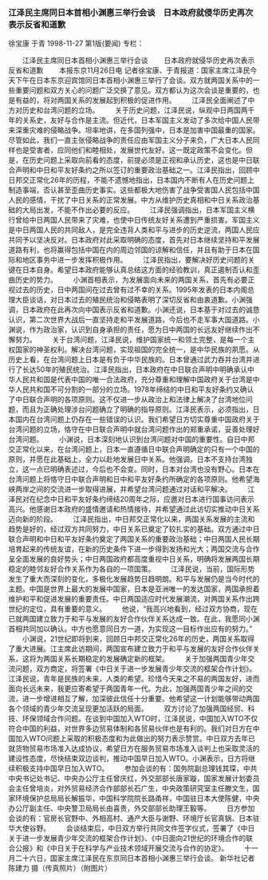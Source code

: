 ### 江泽民主席同日本首相小渊惠三举行会谈　日本政府就侵华历史再次表示反省和道歉
徐宝康  于青
1998-11-27
第1版(要闻)
专栏：

　　江泽民主席同日本首相小渊惠三举行会谈
　　日本政府就侵华历史再次表示反省和道歉
　　本报东京11月26日电 记者徐宝康、于青报道：国家主席江泽民今天下午在日本东京迎宾馆同日本首相小渊惠三举行了会谈。双方就两国关系中的一些重要问题和双方关心的问题广泛交换了意见。双方都认为这次会谈是重要的，也是有益的，将对两国关系的发展起到积极的促进作用。
　　江泽民全面阐述了中方对历史和台湾问题的立场。
　　关于历史问题，江泽民说，纵观中日两国两千年的关系史，友好与合作是主流。但近代，日本军国主义发动了多次给中国人民带来深重灾难的侵略战争。坦率地讲，在多国列强中，日本是加害中国最重的国家。尽管如此，我们一直主张侵略战争的责任应由军国主义分子来负，广大日本人民同样也是受害者，应同他们和睦相处，发展世代友好。这一既定政策不会变化。但是，在历史问题上采取向前看的态度，前提必须是正视和承认历史，这也是中日联合声明和中日和平友好条约之所以签订的重要政治基础之一。江泽民指出，回顾中日邦交正常化26年的历程，不能不遗憾地指出，日本国内不断有人在历史问题上制造事端，否认甚至歪曲历史事实。这些都极大地伤害了战争受害国人民包括中国人民的感情，干扰了中日关系的正常发展。中方从维护历史真相和中日关系政治基础的大局出发，不能不作出必要的反应。
　　江泽民强调指出，日本军国主义横行曾给中日两国人民带来了灾难，也使中日传统友好关系遭到严重损害。军国主义是中日两国人民的共同敌人，是完全违背人类和平与进步的历史逆流，两国人民应共同予以坚决反对。日本政府对此采取明确的态度，首先对日本继续坚持和平发展道路有利，也将赢得包括中国在内的周边邻国的谅解和信任，并且有助于日本在国际和地区事务中进一步发挥积极作用。
　　江泽民指出，要解决好历史问题的关键在日本自身。希望日本政府能够认真总结这方面的经验教训，真正遏制否认和歪曲历史的势力。
　　小渊首相表示，为发展面向未来的两国关系，首先有必要正视过去的历史，日中两国间在过去曾有过不幸的关系。1995年发表的日本内阁总理大臣谈话，对日本过去的殖民统治和侵略表明了深切反省和由衷道歉。小渊强调，日本政府在此再次向中国表示反省和道歉。小渊还说，日本基于对过去的诚恳认识，第二次世界大战后一直坚持走和平发展道路，今后也不走军事大国道路。小渊说，作为政治家，认识到自身承担的责任，愿为日中两国的长远友好继续作出不懈努力。
　　关于台湾问题，江泽民说，维护国家统一和领土完整，是每一个主权国家的神圣权利。解决台湾问题，实现祖国的完全统一，是中华民族的夙愿。从历史上看，在台湾问题上日本是有负于中华民族的。日本曾通过武力吞并台湾并进行了长达50年的殖民统治。江泽民指出，日本政府在中日联合声明中明确承认中华人民共和国是代表中国的唯一合法政府，充分尊重和理解中国政府关于台湾是中华人民共和国不可分割的一部分的立场。1978年缔结的中日和平友好条约又确认了中日联合声明的各项原则。这不仅进一步从政治上和法律上解决了台湾地位问题，而且为正确处理涉台问题确立了明确的指导原则。江泽民表示，必须指出，日本国内在台湾问题上仍存在一些错误的认识。我们希望日方切实尊重中国政府关于台湾问题的立场，恪守在中日联合声明中就台湾问题作出的郑重承诺，妥善处理好台湾问题。
　　小渊说，日本深刻地认识到台湾问题对中国的重要性。自日中邦交正常化以来，在台湾问题上，日本一直遵循日中联合声明确定的只有一个中国的原则，并愿在此基础上，全力以赴地发展日中关系。他强调，日本不支持台湾独立，这一点已明确表述过，今后也不会变。同时，日本对台湾也没有野心。日本在台湾问题上将恪守日中联合声明和日中和平友好条约所确定的各项原则。他希望海峡两岸之间的交流进一步取得进展，并希望台湾问题通过对话和平解决。
　　江泽民对在纪念中日和平友好条约缔结20周年之际，应邀对日本进行国事访问表示高兴。他感谢日本政府的盛情邀请和热情接待，并希望通过此访切实推动中日关系迈向新的阶段。
　　江泽民指出，中日邦交正常化以来，两国关系发展的主流和趋势是好的，经过双方共同努力，中日关系已奠定了较扎实的基础。双方通过中日联合声明和中日和平友好条约奠定了两国关系的重要政治基础；中日两国人民长期培育起来的传统友谊，在新的历史条件下进一步得到发扬和光大；两国交流与合作呈全面发展的良好势头；中日两国政府都高度重视中日关系，明确将发展两国长期稳定的睦邻友好合作关系作为各自的一项国策。
　　江泽民说，当前，国际形势发生了重大而深刻的变化，多极化发展趋势日趋明朗。和平与发展仍是当今时代的主题。中国是世界上最大的发展中国家，日本是亚洲唯一的发达国家，两国承担着维护和平和促进发展的重要责任。中日两国适应时代发展潮流，对两国关系作出跨世纪的定位，具有重要的意义。
　　他说，“我高兴地看到，经过双方协商，现在已就两国建立致力于和平与发展的友好合作伙伴关系达成一致。在此，我愿同小渊首相共同加以确认。中方也愿意同日方一道，为实现这一目标作出应有的努力。”
　　小渊说，21世纪即将到来，回顾日中邦交正常化26年的历史，两国关系取得了重大进展。江主席此访期间，两国宣布建立致力于和平与发展的友好合作伙伴关系，这将为两国关系长期稳定的发展确定新的框架。
　　关于加强两国青少年交流问题，双方商定，将签署《中日关于进一步发展青少年交流的框架合作计划》。江泽民说，青年是民族的未来，人类的希望。珍惜今天来之不易的两国友好，进而面向长远未来，我更应寄希望于两国青年一代。为此，加强两国青少年之间的交流，进一步增进相互了解，加深彼此信任十分重要。他希望这一计划能够带动两国各个领域的青少年交流呈现更加活跃的局面。
　　双方讨论了加强两国经贸、科技、环保领域合作问题。在谈到中国加入WTO时，江泽民说，中国加入WTO不仅符合中国的利益，对世界多边贸易体制和各贸易伙伴也是有利的。我们对日方在中国加入WTO问题上采取的积极态度和为此做出的努力表示赞赏。中日双方去年已就货物贸易市场准入达成协议，希望日方在服务贸易市场准入谈判上也采取灵活的建设性态度，尽快结束双边谈判，推动中国早日加入WTO。小渊表示，日方将继续积极支持中国早日加入WTO。
　　参加会谈的有：国务院副总理钱其琛，中共中央书记处书记、中央办公厅主任曾庆红，外交部部长唐家璇，国家发展计划委员会主任曾培炎，对外贸易经济合作部部长石广生，中央政策研究室主任滕文生，国家环境保护总局局长解振华，中国科学院院长路甬祥，中国驻日本大使陈健，中央办公厅副主任、中央警卫局局长由喜贵，外交部部长助理王毅等。
　　日方参加会谈的有：官房长官野中、外相高村、通产大臣与谢野、环境厅长官真锅、日本驻华大使谷野。
　　会谈结束后，中日双方举行共同文件签字仪式，签署了《中日关于进一步发展青少年交流的框架合作计划》、《中日面向21世纪的环境合作的联合公报》和《中日关于在科学与产业技术领域开展交流与合作的协定》。
　　十一月二十六日，国家主席江泽民在东京同日本首相小渊惠三举行会谈。  新华社记者  陈建力 摄（传真照片）（附图片）
